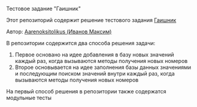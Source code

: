 Тестовое задание "Гаишник"

Этот репозиторий содержит решение тестового задания [Гаишник](https://github.com/i-novus-llc/job-test/tree/master/number-generator)

Автор: [Aarenoksitolikus (Иванов Максим)](https://t.me/Aarenoksitolikus)

В репозитории содержится два способа решения задачи:
1. Первое основано на идее добавления в базу новых значений каждый раз, когда вызываются методы получения новых номеров
2. Второе основывается на идее заполнения базы данных значениями и последующим поиском значений внутри каждый раз, когда вызываются методы получения новых номеров

На первый способ решения в репозитории также содержатся модульные тесты

